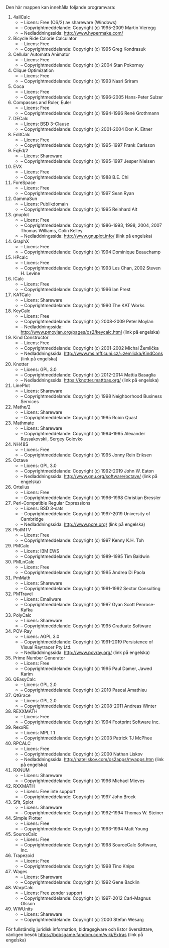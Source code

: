 ﻿Den här mappen kan innehålla följande programvara:

1. 4allCalc
   - – Licens: Free (OS/2) av shareware (Windows)
   - – Copyrightmeddelande: Copyright (c) 1995-2009 Martin Vieregg
   - – Nedladdningssida: http://www.hypermake.com/
2. Bicycle Ride Calorie Calculator
   - – Licens: Free
   - – Copyrightmeddelande: Copyright (c) 1995 Greg Kondrasuk
3. Cellular Automata Animator
   - – Licens: Free
   - – Copyrightmeddelande: Copyright (c) 2004 Stan Pokorney
4. Clique Optimization
   - – Licens: Free
   - – Copyrightmeddelande: Copyright (c) 1993 Nasri Sriram
5. Coca
   - – Licens: Free
   - – Copyrightmeddelande: Copyright (c) 1996-2005 Hans-Peter Sulzer
6. Compasses and Ruler, Euler
   - – Licens: Free
   - – Copyrightmeddelande: Copyright (c) 1994-1996 René Grothmann
7. DECalc
   - – Licens: BSD 3-Clause
   - – Copyrightmeddelande: Copyright (c) 2001-2004 Don K. Eitner
8. EditCalc
   - – Licens: Free
   - – Copyrightmeddelande: Copyright (c) 1995-1997 Frank Carlsson
9. EqEd/2
   - – Licens: Shareware
   - – Copyrightmeddelande: Copyright (c) 1995-1997 Jesper Nielsen
10. EVX
    - – Licens: Free
    - – Copyrightmeddelande: Copyright (c) 1988 B.E. Chi
11. ForeSpace
    - – Licens: Free
    - – Copyrightmeddelande: Copyright (c) 1997 Sean Ryan
12. GammaSun
    - – Licens: Publikdomain
    - – Copyrightmeddelande: Copyright (c) 1995 Reinhard Alt
13. gnuplot
    - – Licens: Free
    - – Copyrightmeddelande: Copyright (c) 1986-1993, 1998, 2004, 2007 Thomas Williams, Colin Kelley
    - – Nedladdningssida: http://www.gnuplot.info/ (link på engelska)
14. GraphX
    - – Licens: Free
    - – Copyrightmeddelande: Copyright (c) 1994 Dominique Beauchamp
15. HPcalc
    - – Licens: Free
    - – Copyrightmeddelande: Copyright (c) 1993 Les Chan, 2002 Steven H. Levine
16. ICalc
    - – Licens: Free
    - – Copyrightmeddelande: Copyright (c) 1996 Ian Prest
17. KATCalc
    - – Licens: Shareware
    - – Copyrightmeddelande: Copyright (c) 1990 The KAT Works
18. KeyCalc
    - – Licens: Free
    - – Copyrightmeddelande: Copyright (c) 2008-2009 Peter Moylan
    - – Nedladdningssida: http://www.pmoylan.org/pages/os2/keycalc.html (link på engelska)
19. Kind Constructor
    - – Licens: Free
    - – Copyrightmeddelande: Copyright (c) 2001-2002 Michal Žemlička
    - – Nedladdningssida: http://www.ms.mff.cuni.cz/~zemlicka/KindCons (link på engelska)
20. Knotter
    - – Licens: GPL 3.0
    - – Copyrightmeddelande: Copyright (c) 2012-2014 Mattia Basaglia
    - – Nedladdningssida: https://knotter.mattbas.org/ (link på engelska)
21. LinePlot
    - – Licens: Shareware
    - – Copyrightmeddelande: Copyright (c) 1998 Neighborhood Business Services
22. Mathe/2
    - – Licens: Shareware
    - – Copyrightmeddelande: Copyright (c) 1995 Robin Quast
23. Mathmate
    - – Licens: Shareware
    - – Copyrightmeddelande: Copyright (c) 1994-1995 Alexander Russakovskii, Sergey Golovko
24. NH48S
    - – Licens: Free
    - – Copyrightmeddelande: Copyright (c) 1995 Jonny Rein Eriksen
25. Octave
    - – Licens: GPL 3.0
    - – Copyrightmeddelande: Copyright (c) 1992-2019 John W. Eaton
    - – Nedladdningssida: http://www.gnu.org/software/octave/ (link på engelska)
26. Ortelius
    - – Licens: Free
    - – Copyrightmeddelande: Copyright (c) 1996-1998 Christian Bressler
27. Perl-Compatible Regular Expressions
    - – Licens: BSD 3-sats
    - – Copyrightmeddelande: Copyright (c) 1997-2019 University of Cambridge
    - – Nedladdningssida: http://www.pcre.org/ (link på engelska)
28. PlotMTV
    - – Licens: Free
    - – Copyrightmeddelande: Copyright (c) 1997 Kenny K.H. Toh
29. PMCalc
    - – Licens: IBM EWS
    - – Copyrightmeddelande: Copyright (c) 1989-1995 Tim Baldwin
30. PMLnCalc
    - – Licens: Free
    - – Copyrightmeddelande: Copyright (c) 1995 Andrea Di Paola
31. PmMath
    - – Licens: Shareware
    - – Copyrightmeddelande: Copyright (c) 1991-1992 Sector Consulting
32. PMTravel
    - – Licens: Emailware
    - – Copyrightmeddelande: Copyright (c) 1997 Gyan Scott Penrose-Kafka
33. PolyCalc
    - – Licens: Shareware
    - – Copyrightmeddelande: Copyright (c) 1995 Graduate Software
34. POV-Ray
    - – Licens: AGPL 3.0
    - – Copyrightmeddelande: Copyright (c) 1991-2019 Persistence of Visual Raytracer Pty Ltd.
    - – Nedladdningssida: http://www.povray.org/ (link på engelska)
35. Prime Number Generator
    - – Licens: Free
    - – Copyrightmeddelande: Copyright (c) 1995 Paul Damer, Jawed Karim
36. QEasyCalc
    - – Licens: GPL 2.0
    - – Copyrightmeddelande: Copyright (c) 2010 Pascal Amathieu
37. QtGrace
    - – Licens: GPL 2.0
    - – Copyrightmeddelande: Copyright (c) 2008-2011 Andreas Winter
38. REXXMATH
    - – Licens: Free
    - – Copyrightmeddelande: Copyright (c) 1994 Footprint Software Inc.
39. RexxRE
    - – Licens: MPL 1.1
    - – Copyrightmeddelande: Copyright (c) 2003 Patrick TJ McPhee
40. RPCALC
    - – Licens: Free
    - – Copyrightmeddelande: Copyright (c) 2000 Nathan Liskov
    - – Nedladdningssida: http://nateliskov.com/os2apps/myapps.htm (link på engelska)
41. RXNUM
    - – Licens: Shareware
    - – Copyrightmeddelande: Copyright (c) 1996 Michael Mieves
42. RXXMATH
    - – Licens: Free inte support
    - – Copyrightmeddelande: Copyright (c) 1997 John Brock
43. Sfit, Splot
    - – Licens: Shareware
    - – Copyrightmeddelande: Copyright (c) 1992-1994 Thomas W. Steiner
44. Simple Plotter
    - – Licens: Free
    - – Copyrightmeddelande: Copyright (c) 1993-1994 Matt Young
45. SourceCalc
    - – Licens: Free
    - – Copyrightmeddelande: Copyright (c) 1998 SourceCalc Software, Inc.
46. Trapezoid
    - – Licens: Free
    - – Copyrightmeddelande: Copyright (c) 1998 Tino Knips
47. Wages
    - – Licens: Shareware
    - – Copyrightmeddelande: Copyright (c) 1992 Gene Backlin
48. WarpCalc
    - – Licens: Free zonder support
    - – Copyrightmeddelande: Copyright (c) 1997-2012 Carl-Magnus Olsson
49. WWUnits
    - – Licens: Shareware
    - – Copyrightmeddelande: Copyright (c) 2000 Stefan Wesarg

För fullständig juridisk information, bidragsgivare och listor översättare, vänligen besök https://bobsgame.fandom.com/wiki/Extras (link på engelska)